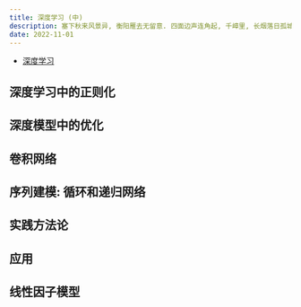 ```yaml
---
title: 深度学习 (中)
description: 塞下秋来风景异, 衡阳雁去无留意. 四面边声连角起, 千嶂里, 长烟落日孤城闭.
date: 2022-11-01
---
```


- [深度学习](https://book.douban.com/subject/27087503/)

## 深度学习中的正则化

## 深度模型中的优化

## 卷积网络

## 序列建模: 循环和递归网络

## 实践方法论

## 应用

## 线性因子模型
